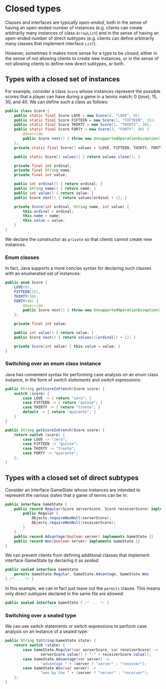 # Closed types

Classes and interfaces are typically *open-ended*, both in the sense of having an open-ended number of instances (e.g. clients can create arbitrarily many instances of class `ArrayList`) and in the sense of having an open-ended number of direct subtypes (e.g. clients can define arbitrarily many classes that implement interface `List`).

However, sometimes it makes more sense for a type to be *closed*, either in the sense of not allowing clients to create new instances, or  in the sense of not allowing clients to define new direct subtypes, or both.

## Types with a closed set of instances

For example, consider a class `Score` whose instances represent the possible scores that a player can have during a game in a tennis match: 0 (*love*), 15, 30, and 40. We can define such a class as follows:
```java
public class Score {
    public static final Score LOVE = new Score(0, "LOVE", 0);
    public static final Score FIFTEEN = new Score(1, "FIFTEEN", 15);
    public static final Score THIRTY = new Score(2, "THIRTY", 30);
    public static final Score FORTY = new Score(3, "FORTY", 40) {
        @Override
        public Score next() { throw new UnsupportedOperationException(); }
    };
    private static final Score[] values = {LOVE, FIFTEEN, THIRTY, FORTY};

    public static Score[] values() { return values.clone(); }

    private final int ordinal;
    private final String name;
    private final int value;

    public int ordinal() { return ordinal; }
    public String name() { return name; }
    public int value() { return value; }
    public Score next() { return values[ordinal + 1]; }

    private Score(int ordinal, String name, int value) {
        this.ordinal = ordinal;
        this.name = name;
        this.value = value;
    }
}
```

We declare the constructor as `private` so that clients cannot create new instances.

### Enum classes

In fact, Java supports a more concise syntax for declaring such classes with an enumerated set of instances:
```java
public enum Score {
    LOVE(0),
    FIFTEEN(15),
    THIRTY(30),
    FORTY(40) {
        @Override
        public Score next() { throw new UnsupportedOperationException(); }
    };

    private final int value;

    public int value() { return value; }
    public Score next() { return values()[ordinal() + 1]; }

    private Score(int value) { this.value = value; }
}
```

### Switching over an enum class instance

Java has convenient syntax for performing case analysis on an enum class instance, in the form of *switch statements* and *switch expressions*:
```java
public String getScoreInFrench(Score score) {
    switch (score) {
        case LOVE -> { return "zéro"; }
        case FIFTEEN -> { return "quinze"; }
        case THIRTY -> { return "trente"; }
        default -> { return "quarante"; }
    }
}
```
```java
public String getScoreInFrench(Score score) {
    return switch (score) {
        case LOVE -> "zéro";
        case FIFTEEN -> "quinze";
        case THIRTY -> "trente";
        case FORTY -> "quarante";
    };
}
```

## Types with a closed set of direct subtypes

Consider an interface GameState whose instances are intended to represent the various states that a game of tennis can be in:
```java
public interface GameState {
    public record Regular(Score serverScore, Score receiverScore) implements GameState {
        public Regular {
            Objects.requireNonNull(serverScore);
            Objects.requireNonNull(receiverScore);
        }
    }
    public record Advantage(boolean server) implements GameState {}
    public record Won(boolean server) implements GameState {}
}
```
We can prevent clients from defining additional classes that implement interface GameState by declaring it as *sealed*:
```java
public sealed interface GameState
    permits GameState.Regular, GameState.Advantage, GameState.Won
{ /* ... */ }
```
In this example, we can in fact just leave out the `permits` clause. This means only direct subtypes declared in the same file are allowed:
```java
public sealed interface GameState { /* ... */ }
```

### Switching over a sealed type

We can use switch statements or switch expressions to perform case analysis on an instance of a sealed type:
```java
public String toString(GameState state) {
    return switch (state) {
        case GameState.Regular(var serverScore, var receiverScore) ->
                serverScore.value() + "-" + receiverScore.value();
        case GameState.Advantage(var server) ->
                "advantage " + (server ? "server" : "receiver");
        case GameState.Won(var server) ->
                "won by the " + (server ? "server" : "receiver");
    };
}
```

